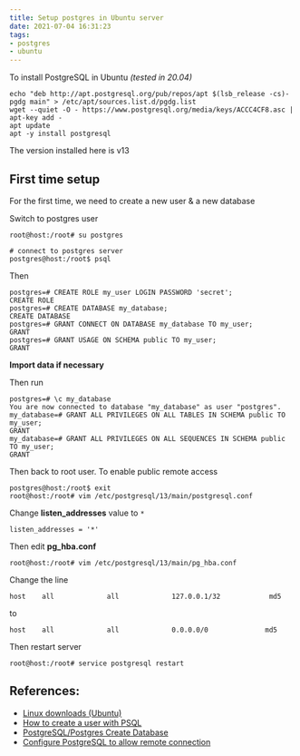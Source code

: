 ```yaml
---
title: Setup postgres in Ubuntu server
date: 2021-07-04 16:31:23
tags:
- postgres
- ubuntu
---
```


To install PostgreSQL in Ubuntu _(tested in 20.04)_

```
echo "deb http://apt.postgresql.org/pub/repos/apt $(lsb_release -cs)-pgdg main" > /etc/apt/sources.list.d/pgdg.list
wget --quiet -O - https://www.postgresql.org/media/keys/ACCC4CF8.asc | apt-key add -
apt update
apt -y install postgresql
```

The version installed here is v13

## First time setup

For the first time, we need to create a new user & a new database

Switch to postgres user

```
root@host:/root# su postgres

# connect to postgres server
postgres@host:/root$ psql
```

Then

```
postgres=# CREATE ROLE my_user LOGIN PASSWORD 'secret';
CREATE ROLE
postgres=# CREATE DATABASE my_database;
CREATE DATABASE
postgres=# GRANT CONNECT ON DATABASE my_database TO my_user;
GRANT
postgres=# GRANT USAGE ON SCHEMA public TO my_user;
GRANT
```

**Import data if necessary**

Then run

```
postgres=# \c my_database
You are now connected to database "my_database" as user "postgres".
my_database=# GRANT ALL PRIVILEGES ON ALL TABLES IN SCHEMA public TO my_user;
GRANT
my_database=# GRANT ALL PRIVILEGES ON ALL SEQUENCES IN SCHEMA public TO my_user;
GRANT
```

Then back to root user. To enable public remote access

```
postgres@host:/root$ exit
root@host:/root# vim /etc/postgresql/13/main/postgresql.conf
```

Change **listen_addresses** value to `*`

```
listen_addresses = '*'
```

Then edit **pg_hba.conf**

```
root@host:/root# vim /etc/postgresql/13/main/pg_hba.conf
```

Change the line 

```
host    all             all             127.0.0.1/32            md5
```

to

```
host    all             all             0.0.0.0/0              md5
```

Then restart server

```
root@host:/root# service postgresql restart
```

## References:

- [Linux downloads (Ubuntu)](https://www.postgresql.org/download/linux/ubuntu/)
- [How to create a user with PSQL](https://chartio.com/learn/postgresql/create-a-user-with-psql/)
- [PostgreSQL/Postgres Create Database](https://www.guru99.com/postgresql-create-database.html)
- [Configure PostgreSQL to allow remote connection](https://www.bigbinary.com/blog/configure-postgresql-to-allow-remote-connection)
